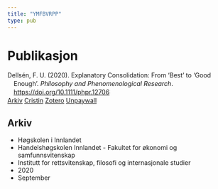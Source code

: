 ```yaml
---
title: "YMFBVRPP"
type: pub
---
```

<h1>Publikasjon</h1>
<article id="csl-bib-container-YMFBVRPP" class="csl-bib-container">
  <div class="csl-bib-body" style="line-height: 1.35; padding-left: 1em; text-indent:-1em;">
  <div class="csl-entry">Dells&#xE9;n, F. U. (2020). Explanatory Consolidation: From &#x2018;Best&#x2019; to &#x2018;Good Enough&#x2019;. <i>Philosophy and Phenomenological Research</i>. <a href="https://doi.org/10.1111/phpr.12706">https://doi.org/10.1111/phpr.12706</a></div>
</div>
  <div class="csl-bib-buttons">
    <a href="#taxonomy-article-YMFBVRPP" class="csl-bib-button">Arkiv</a>
    <a href alt="Cristin URL" class="csl-bib-button">Cristin</a>
    <a href alt="Zotero URL" class="csl-bib-button">Zotero</a>
    <a href="https://onlinelibrary.wiley.com/doi/pdfdirect/10.1111/phpr.12706" class="csl-bib-button">Unpaywall</a>
  </div>
  <div id="csl-bib-meta-container-YMFBVRPP"></div>
</article>
<div id="csl-bib-meta-YMFBVRPP" class="csl-bib-meta">
  <article id="taxonomy-article-YMFBVRPP" class="taxonomy-article">
    <h1>Arkiv</h1>
    <ul>
      <li>Høgskolen i Innlandet</li>
      <li>Handelshøgskolen Innlandet - Fakultet for økonomi og samfunnsvitenskap</li>
      <li>Institutt for rettsvitenskap, filosofi og internasjonale studier</li>
      <li>2020</li>
      <li>September</li>
    </ul>
  </article>
</div>
